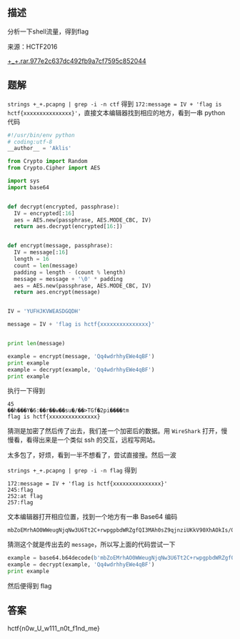 ## 描述

分析一下shell流量，得到flag

来源：HCTF2016

[+_+.rar.977e2c637dc492fb9a7cf7595c852044](./+_+.rar.977e2c637dc492fb9a7cf7595c852044)

## 题解

`strings +_+.pcapng | grep -i -n ctf` 得到 `172:message = IV + 'flag is hctf{xxxxxxxxxxxxxxx}'`，直接文本编辑器找到相应的地方，看到一串 python 代码

```python
#!/usr/bin/env python
# coding:utf-8
__author__ = 'Aklis'

from Crypto import Random
from Crypto.Cipher import AES

import sys
import base64


def decrypt(encrypted, passphrase):
  IV = encrypted[:16]
  aes = AES.new(passphrase, AES.MODE_CBC, IV)
  return aes.decrypt(encrypted[16:])


def encrypt(message, passphrase):
  IV = message[:16]
  length = 16
  count = len(message)
  padding = length - (count % length)
  message = message + '\0' * padding
  aes = AES.new(passphrase, AES.MODE_CBC, IV)
  return aes.encrypt(message)


IV = 'YUFHJKVWEASDGQDH'

message = IV + 'flag is hctf{xxxxxxxxxxxxxxx}'


print len(message)

example = encrypt(message, 'Qq4wdrhhyEWe4qBF')
print example
example = decrypt(example, 'Qq4wdrhhyEWe4qBF') 
print example
```

执行一下得到

```
45
��h���Y�6:��r��w��su�/��>TGf�2pi����tm
flag is hctf{xxxxxxxxxxxxxxx}
```

猜测是加密了然后传了出去，我们差一个加密后的数据。用 `WireShark` 打开，慢慢看，看得出来是一个类似 ssh 的交互，远程写网站。

太多包了，好烦，看到一半不想看了，尝试直接搜。然后一波

`strings +_+.pcapng | grep -i -n flag` 得到

```
172:message = IV + 'flag is hctf{xxxxxxxxxxxxxxx}'
245:flag
252:at flag 
257:flag
```

文本编辑器打开相应位置，找到一个地方有一串 Base64 编码

```
mbZoEMrhAO0WWeugNjqNw3U6Tt2C+rwpgpbdWRZgfQI3MAh0sZ9qjnziUKkV90XhAOkIs/OXoYVw5uQDjVvgNA==
```

猜测这个就是传出去的 `message`，所以写上面的代码尝试一下

```python
example = base64.b64decode(b'mbZoEMrhAO0WWeugNjqNw3U6Tt2C+rwpgpbdWRZgfQI3MAh0sZ9qjnziUKkV90XhAOkIs/OXoYVw5uQDjVvgNA==')
example = decrypt(example, 'Qq4wdrhhyEWe4qBF') 
print example
```

然后便得到 flag

## 答案

hctf{n0w_U_w111_n0t_f1nd_me}
